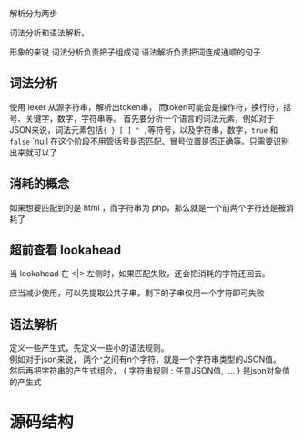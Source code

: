 解析分为两步

词法分析和语法解析。

形象的来说
词法分析负责把子组成词
语法解析负责把词连成通顺的句子

## 词法分析
使用 lexer 从源字符串，解析出token串， 而token可能会是操作符，换行符，括号、关键字，数字，字符串等。
首先要分析一个语言的词法元素，例如对于JSON来说，词法元素包括`{ } [ ] " ,`等符号，以及字符串，数字，`true` 和 `false`   `null
在这个阶段不用管括号是否匹配、冒号位置是否正确等。只需要识别出来就可以了

## 消耗的概念
如果想要匹配到的是 html ，而字符串为 php，那么就是一个前两个字符还是被消耗了
## 超前查看 lookahead
当 lookahead 在 <|> 左侧时，如果匹配失败，还会把消耗的字符还回去。

应当减少使用，可以先提取公共子串，剩下的子串仅用一个字符即可失败

## 语法解析
定义一些产生式，先定义一些小的语法规则。  
例如对于json来说， 两个`"`之间有n个字符，就是一个字符串类型的JSON值。    
然后再把字符串的产生式组合， { 字符串规则 : 任意JSON值, .... }  是json对象值的产生式

# 源码结构